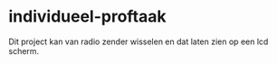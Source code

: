 # individueel-proftaak
Dit project kan van radio zender wisselen en dat laten zien op een lcd scherm.
